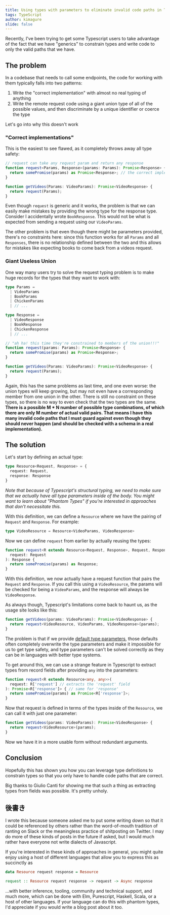 ```yaml
---
title: Using types with parameters to eliminate invalid code paths in Typescript
tags: TypeScript
author: kimagure
slide: false
---
```

Recently, I've been trying to get some Typescript users to take advantage of the fact that we have "generics" to constrain types and write code to only the valid paths that we have.

## The problem

In a codebase that needs to call some endpoints, the code for working with them typically falls into two patterns:

1) Write the "correct implementation" with almost no real typing of anything
2) Write the remote request code using a giant union type of all of the possible values, and then discriminate by a unique identifier or coerce the type

Let's go into why this doesn't work

### "Correct implementations"

This is the easiest to see flawed, as it completely throws away all type safety:

```ts
// request can take any request param and return any response
function request<Params, Response>(params: Params): Promise<Response> {
  return somePromise(params) as Promise<Response>; // the correct implementation would take a schema
}

function getVideos(Params: VideoParams): Promise<VideoResponse> {
  return request(Params);
}
```

Even though `request` is generic and it works, the problem is that we can easily make mistakes by providing the wrong type for the response type. Consider I accidentally wrote `BookResponse`. This would not be what is expected from sending a request using our `VideoParams`.

The other problem is that even though there might be parameters provided, there's no constraints here: since this function works for all `Params` and all `Responses`, there is no relationship defined between the two and this allows for mistakes like expecting books to come back from a videos request.

### Giant Useless Union

One way many users try to solve the request typing problem is to make huge records for the types that they want to work with:

```ts
type Params =
  | VideoParams
  | BookParams
  | ChickenParams
  | // ...

type Response =
  | VideoResponse
  | BookResponse
  | ChickenResponse
  | // ...

// "ah ha! this time they're constrained to members of the union!!!"
function request(params: Params): Promise<Response> {
  return somePromise(params) as Promise<Response>;
}

function getVideos(Params: VideoParams): Promise<VideoResponse> {
  return request(Params);
}
```

Again, this has the same problems as last time, and one even worse: the union types will keep growing, but may not even have a corresponding member from one union in the other. There is still no constraint on these types, so there is no way to even check that the two types are the same. **There is a possible M * N number of possible type combinations, of which there are only M number of actual valid pairs. That means I have this many invalid code paths that I must guard against even though they should never happen (and should be checked with a schema in a real implementation).**

## The solution

Let's start by defining an actual type:

```ts
type Resource<Request, Response> = {
  request: Request,
  response: Response
}
```

*Note that because of Typescript's structural typing, we need to make sure that we actually have all type parameters inside of the body. You might want to learn about "Phantom Types" if you're interested in approaches that don't necessitate this.*

With this definition, we can define a `Resource` where we have the pairing of `Request` and `Response`. For example:

```ts
type VideoResource = Resource<VideoParams, VideoResponse>
```

Now we can define `request` from earlier by actually reusing the types:

```ts
function request<R extends Resource<Request, Response>, Request, Response>(
  request: Request
): Response {
  return somePromise(params) as Response;
}
```

With this definition, we now actually have a request function that pairs the `Request` and `Response`. If you call this using a `VideoResource`, the params will be checked for being a `VideoParams`, and the response will always be `VideoResponse`.

As always though, Typescript's limitations come back to haunt us, as the usage site looks like this:

```ts
function getVideos(params: VideoParams): Promise<VideoResponse> {
  return request<VideoResource, VideoParams, VideoResponse>(params);
}
```

The problem is that if we provide [default type parameters](https://www.typescriptlang.org/docs/handbook/release-notes/typescript-2-3.html#generic-parameter-defaults), those defaults often completely overwrite the type parameters and make it impossible for us to get type safety, and type parameters can't be solved correctly as they can be in languages with better type systems.

To get around this, we can use a strange feature in Typescript to extract types from record fields after providing `any` into the parameters:

```ts
function request<R extends Resource<any, any>>(
  request: R['request'] // extracts the 'request' field
): Promise<R['response']> { // same for 'response'
  return somePromise(params) as Promise<R['response']>;
}
```

Now that request is defined in terms of the types inside of the `Resource`, we can call it with just one parameter:

```ts
function getVideos(params: VideoParams): Promise<VideoResponse> {
  return request<VideoResource>(params);
}
```

Now we have it in a more usable form without redundant arguments.

## Conclusion

Hopefully this has shown you how you can leverage type definitions to constrain types so that you only have to handle code paths that are correct.

Big thanks to Giulio Canti for showing me that such a thing as extracting types from fields was possible. It's pretty unholy.

## 後書き

I wrote this because someone asked me to put some writing down so that it could be referenced by others rather than the word-of-mouth tradition of ranting on Slack or the meaningless practice of shitposting on Twitter. I may do more of these kinds of posts in the future if asked, but I would much rather have everyone not write dialects of Javascript.

If you're interested in these kinds of approaches in general, you might quite enjoy using a host of different languages that allow you to express this as succinctly as

```hs
data Resource request response = Resource

request :: Resource request response -> request -> Async response
```

...with better inference, tooling, community and technical support, and much more, which can be done with Elm, Purescript, Haskell, Scala, or a host of other languages. If your language can do this with phantom types, I'd appreciate if you would write a blog post about it too.

